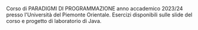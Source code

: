 Corso di PARADIGMI DI PROGRAMMAZIONE anno accademico 2023/24 presso l'Università del Piemonte Orientale. Esercizi disponibili sulle slide del corso e progetto di laboratorio di Java.

